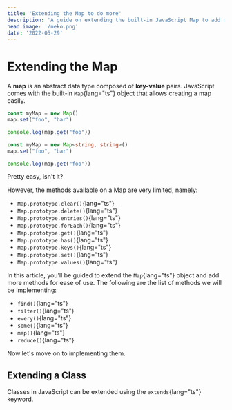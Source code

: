 ```yaml
---
title: 'Extending the Map to do more'
description: 'A guide on extending the built-in JavaScript Map to add more operations and stuff.'
head.image: '/neko.png'
date: '2022-05-29'
---
```


# Extending the Map
A **map** is an abstract data type composed of **key-value** pairs. JavaScript comes with the 
built-in `Map`{lang="ts"} object that allows creating a map easily.

<CodeGroup labels="JavaScript TypeScript">

<CodeBlock label="JavaScript" :active="true">

```ts
const myMap = new Map()
map.set("foo", "bar")

console.log(map.get("foo"))
```

</CodeBlock>

<CodeBlock label="TypeScript">

```ts
const myMap = new Map<string, string>()
map.set("foo", "bar")

console.log(map.get("foo"))
```

</CodeBlock>

</CodeGroup>


Pretty easy, isn't it?


However, the methods available on a Map are very limited, namely:
- `Map.prototype.clear()`{lang="ts"}
- `Map.prototype.delete()`{lang="ts"}
- `Map.prototype.entries()`{lang="ts"}
- `Map.prototype.forEach()`{lang="ts"}
- `Map.prototype.get()`{lang="ts"}
- `Map.prototype.has()`{lang="ts"}
- `Map.prototype.keys()`{lang="ts"}
- `Map.prototype.set()`{lang="ts"}
- `Map.prototype.values()`{lang="ts"}

In this article, you'll be guided to extend the `Map`{lang="ts"} object and add more methods
for ease of use. The following are the list of methods we will be implementing:
- `find()`{lang="ts"}
- `filter()`{lang="ts"}
- `every()`{lang="ts"}
- `some()`{lang="ts"}
- `map()`{lang="ts"}
- `reduce()`{lang="ts"}

Now let's move on to implementing them.

## Extending a Class

Classes in JavaScript can be extended using the `extends`{lang="ts"} keyword.